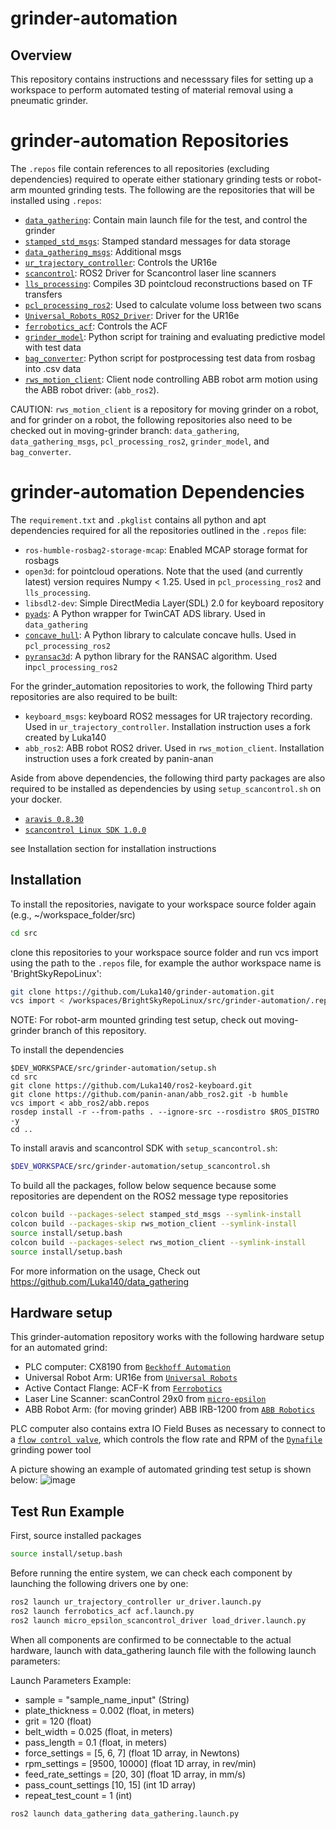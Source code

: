# grinder-automation

## Overview
This repository contains instructions and necesssary files for setting up a workspace to perform automated testing of material removal using a pneumatic grinder. 

# grinder-automation Repositories
The `.repos` file contain references to all repositories (excluding dependencies) required to operate either stationary grinding tests or robot-arm mounted grinding tests.
The following are the repositories that will be installed using `.repos`: 
- [`data_gathering`](https://github.com/Luka140/data_gathering): Contain main launch file for the test, and control the grinder
- [`stamped_std_msgs`](https://github.com/Luka140/stamped_std_msgs/tree/main): Stamped standard messages for data storage
- [`data_gathering_msgs`](https://github.com/Luka140/data_gathering_msgs): Additional msgs
- [`ur_trajectory_controller`](https://github.com/Luka140/ur_trajectory_controller): Controls the UR16e
- [`scancontrol`](https://github.com/Luka140/scancontrol/tree/ros2-devel): ROS2 Driver for Scancontrol laser line scanners
- [`lls_processing`](https://github.com/Luka140/lls_processing): Compiles 3D pointcloud reconstructions based on TF transfers
- [`pcl_processing_ros2`](https://github.com/panin-anan/pcl_processing_ros2/tree/main): Used to calculate volume loss between two scans
- [`Universal_Robots_ROS2_Driver`](https://github.com/UniversalRobots/Universal_Robots_ROS2_Driver/tree/humble): Driver for the UR16e
- [`ferrobotics_acf`](https://github.com/Luka140/ferrobotics_acf/tree/humble): Controls the ACF
- [`grinder_model`](https://github.com/panin-anan/grinder_model): Python script for training and evaluating predictive model with test data
- [`bag_converter`](https://github.com/Luka140/bag_converter): Python script for postprocessing test data from rosbag into .csv data
- [`rws_motion_client`](https://github.com/Luka140/rws_motion_client): Client node controlling ABB robot arm motion using the ABB robot driver: (`abb_ros2`).

CAUTION: `rws_motion_client` is a repository for moving grinder on a robot, and for grinder on a robot, the following repositories also need to be checked out in moving-grinder branch: 
`data_gathering`, `data_gathering_msgs`, `pcl_processing_ros2`, `grinder_model`, and `bag_converter`.


# grinder-automation Dependencies
The `requirement.txt` and `.pkglist` contains all python and apt dependencies required for all the repositories outlined in the `.repos` file:

- `ros-humble-rosbag2-storage-mcap`: Enabled MCAP storage format for rosbags
- `open3d`: for pointcloud operations. Note that the used (and currently latest) version requires Numpy < 1.25. Used in `pcl_processing_ros2` and `lls_processing`.
- `libsdl2-dev`: Simple DirectMedia Layer(SDL) 2.0 for keyboard repository
- [`pyads`](https://github.com/stlehmann/pyads): A Python wrapper for TwinCAT ADS library. Used in `data_gathering`
- [`concave_hull`](https://github.com/panin-anan/concave_hull): A Python library to calculate concave hulls. Used in `pcl_processing_ros2`
- [`pyransac3d`](https://github.com/leomariga/pyRANSAC-3D): A python library for the RANSAC algorithm. Used in`pcl_processing_ros2`

For the grinder_automation repositories to work, the following Third party repositories are also required to be built:
- `keyboard_msgs`: keyboard ROS2 messages for UR trajectory recording. Used in `ur_trajectory_controller`. Installation instruction uses a fork created by Luka140
- `abb_ros2`: ABB robot ROS2 driver. Used in `rws_motion_client`. Installation instruction uses a fork created by panin-anan

Aside from above dependencies, the following third party packages are also required to be installed as dependencies by using `setup_scancontrol.sh` on your docker.

- [`aravis 0.8.30`](https://github.com/AravisProject/aravis/releases/download/0.8.30/aravis-0.8.30.tar.xz)
- [`scancontrol Linux SDK 1.0.0`](https://software.micro-epsilon.com/scanCONTROL-Linux-SDK-1-0-0.zip)

see Installation section for installation instructions

## Installation
To install the repositories, navigate to your workspace source folder again (e.g., ~/workspace_folder/src)
```bash
cd src
```

clone this repositories to your workspace source folder
and run vcs import using the path to the `.repos` file, for example the author workspace name is 'BrightSkyRepoLinux':
```bash
git clone https://github.com/Luka140/grinder-automation.git
vcs import < /workspaces/BrightSkyRepoLinux/src/grinder-automation/.repos
```

NOTE: For robot-arm mounted grinding test setup, check out moving-grinder branch of this repository.


To install the dependencies
```
$DEV_WORKSPACE/src/grinder-automation/setup.sh 
cd src
git clone https://github.com/Luka140/ros2-keyboard.git
git clone https://github.com/panin-anan/abb_ros2.git -b humble
vcs import < abb_ros2/abb.repos
rosdep install -r --from-paths . --ignore-src --rosdistro $ROS_DISTRO -y
cd ..
```

To install aravis and scancontrol SDK with `setup_scancontrol.sh`:

```bash
$DEV_WORKSPACE/src/grinder-automation/setup_scancontrol.sh 
```


To build all the packages, follow below sequence because some repositories are dependent on the ROS2 message type repositories

```bash
colcon build --packages-select stamped_std_msgs --symlink-install
colcon build --packages-skip rws_motion_client --symlink-install
source install/setup.bash
colcon build --packages-select rws_motion_client --symlink-install
source install/setup.bash
```

For more information on the usage, Check out https://github.com/Luka140/data_gathering

## Hardware setup
This grinder-automation repository works with the following hardware setup for an automated grind:

- PLC computer: CX8190 from [`Beckhoff Automation`](https://www.beckhoff.com/en-en/products/ipc/embedded-pcs/cx8100-arm-r-cortex-r-a9/cx8190.html)
- Universal Robot Arm: UR16e from [`Universal Robots`](https://www.universal-robots.com/products/ur16e/)
- Active Contact Flange: ACF-K from [`Ferrobotics`](https://www.ferrobotics.com/en/services/products/active-contact-flange-kit/)
- Laser Line Scanner: scanControl 29x0 from [`micro-epsilon`](https://www.micro-epsilon.com/2d-3d-measurement/laser-profile-scanners/scancontrol-29x0/?sLang=en) 
- ABB Robot Arm: (for moving grinder) ABB IRB-1200 from [`ABB Robotics`](https://new.abb.com/products/robotics/robots/articulated-robots/irb-1200)

PLC computer also contains extra IO Field Buses as necessary to connect to a [`flow control valve`](https://www.festo.com/us/en/a/8041715/), which controls the flow rate and RPM of the [`Dynafile`](https://www17.dynabrade.com/get-manual.php?c=PD01.73R) grinding power tool

A picture showing an example of automated grinding test setup is shown below:
![image](https://github.com/user-attachments/assets/56cc4d65-385c-4056-988d-3063d739c19c)



## Test Run Example

First, source installed packages
```bash
source install/setup.bash
```

Before running the entire system, we can check each component by launching the following drivers one by one:

```bash
ros2 launch ur_trajectory_controller ur_driver.launch.py
ros2 launch ferrobotics_acf acf.launch.py
ros2 launch micro_epsilon_scancontrol_driver load_driver.launch.py
```

When all components are confirmed to be connectable to the actual hardware, launch with data_gathering launch file with the following launch parameters:

Launch Parameters Example:
- sample = "sample_name_input" (String)
- plate_thickness = 0.002 (float, in meters)
- grit = 120 (float)
- belt_width = 0.025 (float, in meters)
- pass_length = 0.1 (float, in meters)
- force_settings = [5, 6, 7] (float 1D array, in Newtons)
- rpm_settings = [9500, 10000] (float 1D array, in rev/min)
- feed_rate_settings = [20, 30] (float 1D array, in mm/s)
- pass_count_settings [10, 15] (int 1D array)
- repeat_test_count = 1 (int)

```bash
ros2 launch data_gathering data_gathering.launch.py
```



